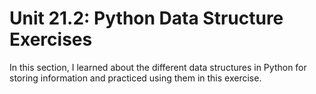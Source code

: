 # Unit 21.2: Python Data Structure Exercises

In this section, I learned about the different data structures in Python for storing information and practiced using them in this exercise.
